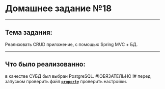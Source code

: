 # Домашнее задание №18
_______________________________
## Тема задания:
Реализовать CRUD приложение, с помощью Spring MVC + БД.

_______________________________
## Что было реализованно:
в качестве СУБД был выбран PostgreSQL.
#!ОБЯЗАТЕЛЬНО !#
перед запуском проверить файл [**`property`**](https://github.com/Mikhayloves/SpringMVC/blob/main/src/main/resources/application.properties) проверить настройки.


